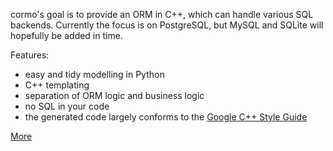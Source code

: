 cormo's goal is to provide an ORM in C++, which can handle various SQL backends. Currently the focus is on PostgreSQL, but MySQL and SQLite will hopefully be added in time.

Features:
  * easy and tidy modelling in Python
  * C++ templating
  * separation of ORM logic and business logic
  * no SQL in your code
  * the generated code largely conforms to the [Google C++ Style Guide](http://google-styleguide.googlecode.com/svn/trunk/cppguide.xml)

[More](Main.md)